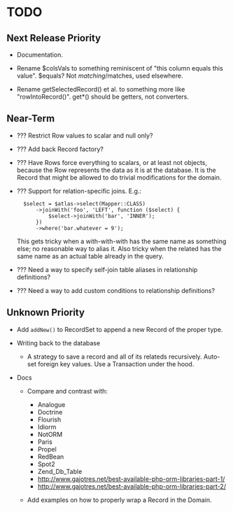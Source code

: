 # TODO

## Next Release Priority

- Documentation.

- Rename $colsVals to something reminiscent of "this column equals this value".
  $equals? Not $matching/$matches, used elsewhere.

- Rename getSelectedRecord() et al. to something more like "rowIntoRecord()".
  get*() should be getters, not converters.

## Near-Term

- ??? Restrict Row values to scalar and null only?

- ??? Add back Record factory?

- ??? Have Rows force everything to scalars, or at least not objects, because
  the Row represents the data as it is at the database. It is the Record that
  might be allowed to do trivial modifications for the domain.

- ??? Support for relation-specific joins. E.g.:

        $select = $atlas->select(Mapper::CLASS)
            ->joinWith('foo', 'LEFT', function ($select) {
                $select->joinWith('bar', 'INNER');
            })
            ->where('bar.whatever = 9');

  This gets tricky when a with-with-with has the same name as something else;
  no reasonable way to alias it. Also tricky when the related has the same name
  as an actual table already in the query.

- ??? Need a way to specify self-join table aliases in relationship definitions?

- ??? Need a way to add custom conditions to relationship definitions?

## Unknown Priority

- Add `addNew()` to RecordSet to append a new Record of the proper type.

- Writing back to the database

    - A strategy to save a record and all of its relateds recursively. Auto-set
      foreign key values. Use a Transaction under the hood.

- Docs

    - Compare and contrast with:

        - Analogue
        - Doctrine
        - Flourish
        - Idiorm
        - NotORM
        - Paris
        - Propel
        - RedBean
        - Spot2
        - Zend_Db_Table
        - http://www.gajotres.net/best-available-php-orm-libraries-part-1/
        - http://www.gajotres.net/best-available-php-orm-libraries-part-2/

    - Add examples on how to properly wrap a Record in the Domain.

